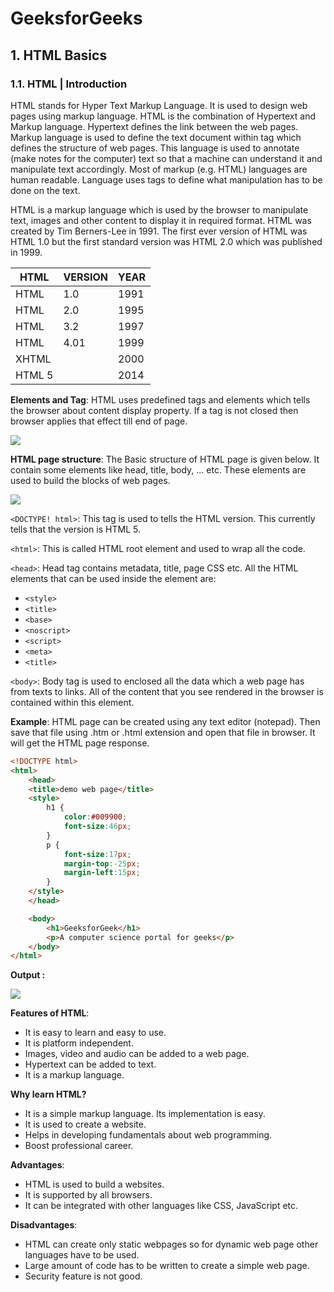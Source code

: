 # GeeksforGeeks
## 1. HTML Basics

### 1.1. HTML | Introduction
HTML stands for Hyper Text Markup Language. It is used to design web pages using markup language. HTML is the combination of Hypertext and Markup language. Hypertext defines the link between the web pages. Markup language is used to define the text document within tag which defines the structure of web pages. This language is used to annotate (make notes for the computer) text so that a machine can understand it and manipulate text accordingly. Most of markup (e.g. HTML) languages are human readable. Language uses tags to define what manipulation has to be done on the text.

HTML is a markup language which is used by the browser to manipulate text, images and other content to display it in required format. HTML was created by Tim Berners-Lee in 1991. The first ever version of HTML was HTML 1.0 but the first standard version was HTML 2.0 which was published in 1999.

| HTML | VERSION | YEAR |
|--|--|--|
| HTML | 1.0 |	1991 |
| HTML | 2.0	| 1995 |
| HTML | 3.2	| 1997 |
| HTML | 4.01 |	1999 |
| XHTML	| | 2000 |
| HTML 5| |	2014 |

**Elements and Tag**: HTML uses predefined tags and elements which tells the browser about content display property. If a tag is not closed then browser applies that effect till end of page.

![](https://cdncontribute.geeksforgeeks.org/wp-content/uploads/html.jpg)

**HTML page structure**: The Basic structure of HTML page is given below. It contain some elements like head, title, body, … etc. These elements are used to build the blocks of web pages.

![](https://cdncontribute.geeksforgeeks.org/wp-content/uploads/Untitled-drawing-1-6.png)

`<DOCTYPE! html>`: This tag is used to tells the HTML version. This currently tells that the version is HTML 5.

`<html>`: This is called HTML root element and used to wrap all the code.

`<head>`: Head tag contains metadata, title, page CSS etc. All the HTML elements that can be used inside the <head> element are:

* `<style>`
* `<title>`
* `<base>`
* `<noscript>`
* `<script>`
* `<meta>`
* `<title>`

`<body>`: Body tag is used to enclosed all the data which a web page has from texts to links. All of the content that you see rendered in the browser is contained within this element.

**Example**: HTML page can be created using any text editor (notepad). Then save that file using .htm or .html extension and open that file in browser. It will get the HTML page response.

```html
<!DOCTYPE html>
<html>
    <head>
    <title>demo web page</title>
    <style>
        h1 {
            color:#009900;
            font-size:46px;
        }
        p {
            font-size:17px;
            margin-top:-25px;
            margin-left:15px;
        }
    </style>
    </head>

    <body>
        <h1>GeeksforGeek</h1>
        <p>A computer science portal for geeks</p>
    </body>
</html>
```

**Output :**

![](https://cdncontribute.geeksforgeeks.org/wp-content/uploads/temp1.png)

**Features of HTML**:
* It is easy to learn and easy to use.
* It is platform independent.
* Images, video and audio can be added to a web page.
* Hypertext can be added to text.
* It is a markup language.

**Why learn HTML?**
* It is a simple markup language. Its implementation is easy.
* It is used to create a website.
* Helps in developing fundamentals about web programming.
* Boost professional career.

**Advantages**:
* HTML is used to build a websites.
* It is supported by all browsers.
* It can be integrated with other languages like CSS, JavaScript etc.

**Disadvantages**:
* HTML can create only static webpages so for dynamic web page other languages have to be used.
* Large amount of code has to be written to create a simple web page.
* Security feature is not good.
